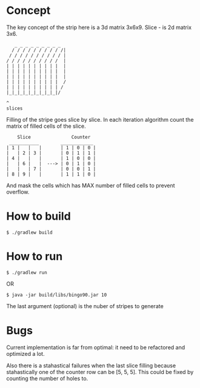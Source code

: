 
# Concept

The key concept of the strip here is a 3d matrix 3x6x9.
Slice - is 2d matrix 3x6.

       _ _ _ _ _ _ _ _ _
      / / / / / / / / / /|
     / / / / / / / / / / |
    / / / / / / / / / /  |
    | | | | | | | | | |  |
    | | | | | | | | | |  |
    | | | | | | | | | |  |
    | | | | | | | | | |  /
    | | | | | | | | | | /
    |_|_|_|_|_|_|_|_|_|/

    ^
    slices


Filling of the stripe goes slice by slice.
In each iteration algorithm count the matrix of filled cells
of the slice.

        Slice               Counter
     ___________        ____________
    | 1 |   |   |       | 1 | 0 | 0 |
    |   | 2 | 3 |       | 0 | 1 | 1 |
    | 4 |   |   |       | 1 | 0 | 0 |
    |   | 6 |   |  ---> | 0 | 1 | 0 |
    |   |   | 7 |       | 0 | 0 | 1 |
    | 8 | 9 |   |       | 1 | 1 | 0 |


And mask the cells which has MAX number of filled cells
to prevent overflow.

# How to build

    $ ./gradlew build

# How to run

    $ ./gradlew run

OR

    $ java -jar build/libs/bingo90.jar 10

The last argument (optional) is the nuber of stripes to generate

# Bugs

Current implementation is far from optimal: it need to be refactored
and optimized a lot.

Also there is a stahastical failures when the last slice filling
because stahastically one of the counter row can be [5, 5, 5].
This could be fixed by counting the number of holes to.
